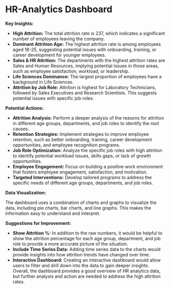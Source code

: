 # HR-Analytics Dashboard
****Key Insights:****

- **High Attrition:** The total attrition rate is 237, which indicates a significant number of employees leaving the company.
- **Dominant Attrition Age:** The highest attrition rate is among employees aged 18-25, suggesting potential issues with onboarding, training, or career development for younger employees.
- **Sales & HR Attrition:** The departments with the highest attrition rates are Sales and Human Resources, implying potential issues in those areas, such as employee satisfaction, workload, or leadership.
- **Life Sciences Dominance:** The largest proportion of employees have a background in Life Sciences.
- **Attrition by Job Role:** Attrition is highest for Laboratory Technicians, followed by Sales Executives and Research Scientists. This suggests potential issues with specific job roles.

****Potential Actions:****

- **Attrition Analysis:** Perform a deeper analysis of the reasons for attrition in different age groups, departments, and job roles to identify the root causes.
- **Retention Strategies:** Implement strategies to improve employee retention, such as better onboarding, training, career development opportunities, and employee recognition programs.
- **Job Role Optimization:** Analyze the specific job roles with high attrition to identify potential workload issues, skills gaps, or lack of growth opportunities.
- **Employee Engagement:** Focus on building a positive work environment that fosters employee engagement, satisfaction, and motivation.
- **Targeted Interventions:** Develop tailored programs to address the specific needs of different age groups, departments, and job roles.

****Data Visualization:****

The dashboard uses a combination of charts and graphs to visualize the data, including pie charts, bar charts, and line graphs. This makes the information easy to understand and interpret.

****Suggestions for Improvement:****

- **Show Attrition %:** In addition to the raw numbers, it would be helpful to show the attrition percentage for each age group, department, and job role to provide a more accurate picture of the situation.
- **Include Time Series Data:** Adding time series data to the charts would provide insights into how attrition trends have changed over time.
- **Interactive Dashboard:** Creating an interactive dashboard would allow users to filter and drill down into the data to gain deeper insights.
Overall, the dashboard provides a good overview of HR analytics data, but further analysis and action are needed to address the high attrition rates.
